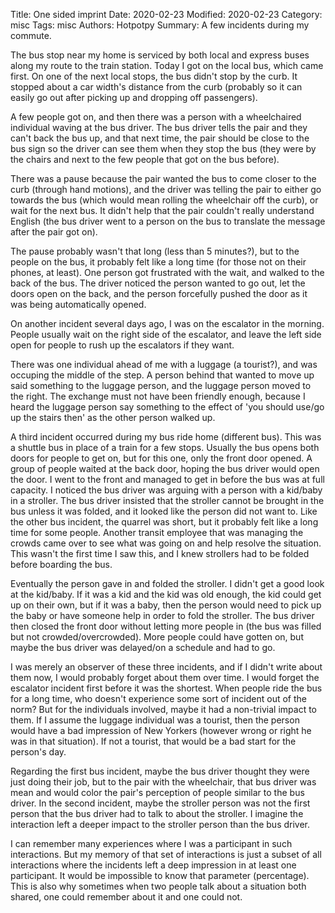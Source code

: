 Title: One sided imprint
Date: 2020-02-23
Modified: 2020-02-23
Category: misc
Tags: misc
Authors: Hotpotpy
Summary: A few incidents during my commute.


The bus stop near my home is serviced by both local and express buses along my route to the train station.
Today I got on the local bus, which came first. On one of the next local stops, the bus didn't stop by 
the curb. It stopped about a car width's distance from the curb (probably so it can easily go out after
picking up and dropping off passengers). 

A few people got on, and then there was a person with a wheelchaired
individual waving at the bus driver. The bus driver tells the pair and they can't back the bus up, and
that next time, the pair should be close to the bus sign so the driver can see them when they stop the bus
(they were by the chairs and next to the few people that got on the bus before). 

There was a pause because
the pair wanted the bus to come closer to the curb (through hand motions), and the driver was telling the
pair to either go towards the bus (which would mean rolling the wheelchair off the curb), or wait for the
next bus. It didn't help that the pair couldn't really understand English (the bus driver went to a
person on the bus to translate the message after the pair got on). 

The pause probably wasn't that long (less than 5 minutes?),
but to the people on the bus, it probably felt like a long time (for those not on their phones, at least).
One person got frustrated with the wait, and walked to the back of the bus. The driver noticed the person 
wanted to go out, let the doors open on the back, and the person forcefully pushed the door as it was 
being automatically opened. 

On another incident several days ago, I was on the escalator in the morning. People usually wait on the
right side of the escalator, and leave the left side open for people to rush up the escalators if they want.

There was one individual ahead of me with a luggage (a tourist?), and was occuping the middle of the step.
A person behind that wanted to move up said something to the luggage person, and the luggage person moved 
to the right. The exchange must not have been friendly enough, because I heard the luggage person say
something to the effect of 'you should use/go up the stairs then' as the other person walked up. 

A third incident occurred during my bus ride home (different bus). This was a shuttle bus in place of a 
train for a few stops. Usually the bus opens both doors for people to get on, but for this one, only the
front door opened. A group of people waited at the back door, hoping the bus driver would open the door.
I went to the front and managed to get in before the bus was at full capacity. I noticed the bus driver
was arguing with a person with a kid/baby in a stroller. The bus driver insisted that the stroller cannot
be brought in the bus unless it was folded, and it looked like the person did not want to. Like 
the other bus incident, the quarrel was short, but it probably felt like a long time for some people.
Another transit employee that was managing the crowds came over to see what was going on and help resolve
the situation. This wasn't the first time I saw this, and I knew strollers had to be folded before
boarding the bus.

Eventually the person gave in and folded the stroller. I didn't get a good look at the kid/baby. If it
was a kid and the kid was old enough, the kid could get up on their own, but if it was a baby, then the 
person would need to pick up the baby or have someone help in order to fold the stroller.
The bus driver then closed the front door without letting more people in (the bus was filled but not 
crowded/overcrowded). More people could have gotten on, but maybe the bus driver was delayed/on a 
schedule and had to go.

I was merely an observer of these three incidents, and if I didn't write about them now, I would probably
forget about them over time. I would forget the escalator incident first before it was the shortest. When
people ride the bus for a long time, who doesn't experience some sort of incident out of the norm?
But for the individuals involved, maybe it had a non-trivial impact to them. If I assume the luggage 
individual was a tourist, then the person would have a bad impression of New Yorkers (however wrong or
right he was in that situation). If not a tourist, that would be a bad start for the person's day. 

Regarding the first bus incident, maybe the bus driver thought they were just doing their job, but to the 
pair with the wheelchair, that bus driver was mean and would color the pair's perception of people
similar to the bus driver. In the second incident, maybe the stroller person was  not the first person
that the bus driver had to talk to about the stroller. I imagine the interaction left a deeper impact to
the stroller person than the bus driver.

I can remember many experiences where I was a participant in such interactions. But my memory of that
set of interactions is just a subset of all interactions where the incidents left a deep impression in
at least one participant. It would be impossible to know that parameter (percentage). This is also why
sometimes when two people talk about a situation both shared, one could remember about it and one could not.